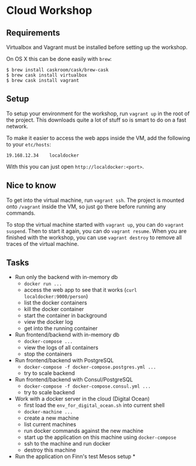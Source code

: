 # Cloud Workshop

## Requirements

Virtualbox and Vagrant must be installed before setting up the workshop.

On OS X this can be done easily with `brew`:

```
$ brew install caskroom/cask/brew-cask
$ brew cask install virtualbox
$ brew cask install vagrant
```


## Setup

To setup your environment for the workshop, run `vagrant up` in the root of the project.
This downloads quite a lot of stuff so is smart to do on a fast network.

To make it easier to access the web apps inside the VM, add the following to your `etc/hosts`:

```
19.168.12.34    localdocker
```

With this you can just open `http://localdocker:<port>`.


## Nice to know

To get into the virtual machine, run `vagrant ssh`. The project is mounted onto `/vagrant` inside the
VM, so just go there before running any commands.

To stop the virtual machine started with `vagrant up`, you can do `vagrant suspend`. Then to start it again,
you can do `vagrant resume`. When you are finished with the workshop, you can use `vagrant destroy` to remove
all traces of the virtual machine.


## Tasks

* Run only the backend with in-memory db
  * `docker run ...`
  * access the web app to see that it works (`curl localdocker:9000/person`)
  * list the docker containers
  * kill the docker container
  * start the container in background
  * view the docker log
  * get into the running container
* Run frontend/backend with in-memory db
  * `docker-compose ...`
  * view the logs of all containers
  * stop the containers 
* Run frontend/backend with PostgreSQL
  * `docker-compose -f docker-compose.postgres.yml ...`
  * try to scale backend
* Run frontend/backend with Consul/PostgreSQL
  * `docker-compose -f docker-compose.consul.yml ...`
  * try to scale backend
* Work with a docker server in the cloud (Digital Ocean)
  * first load the `env_for_digital_ocean.sh` into current shell
  * `docker-machine ...`
  * create a new machine
  * list current machines
  * run docker commands against the new machine
  * start up the application on this machine using `docker-compose`
  * ssh to the machine and run docker
  * destroy this machine
* Run the application on Finn's test Mesos setup
  *
